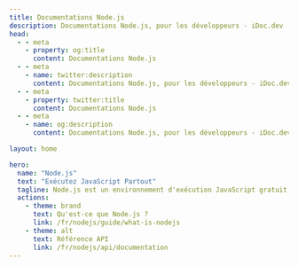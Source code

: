 ```yaml
---
title: Documentations Node.js
description: Documentations Node.js, pour les développeurs - iDoc.dev
head:
  - - meta
    - property: og:title
      content: Documentations Node.js
  - - meta
    - name: twitter:description
      content: Documentations Node.js, pour les développeurs - iDoc.dev
  - - meta
    - property: twitter:title
      content: Documentations Node.js
  - - meta
    - name: og:description
      content: Documentations Node.js, pour les développeurs - iDoc.dev

layout: home

hero:
  name: "Node.js"
  text: "Exécutez JavaScript Partout"
  tagline: Node.js est un environnement d'exécution JavaScript gratuit, open-source et multiplateforme qui permet aux développeurs de créer des serveurs, des applications web, des outils en ligne de commande et des scripts.
  actions:
    - theme: brand
      text: Qu'est-ce que Node.js ?
      link: /fr/nodejs/guide/what-is-nodejs
    - theme: alt
      text: Référence API
      link: /fr/nodejs/api/documentation
---
```

